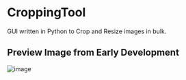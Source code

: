 # CroppingTool
GUI written in Python to Crop and Resize images in bulk.

## Preview Image from Early Development
![image](https://github.com/GhostTortilla/CroppingTool/assets/26606900/d020730e-fffd-44c2-bfc4-df46af5c80c2)
